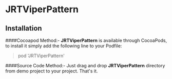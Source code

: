 # JRTViperPattern

Installation
-------------

####Cocoapod Method:-
**JRTViperPattern** is available through CocoaPods, to install it simply add the following line to your Podfile:

>pod 'JRTViperPattern'

####Source Code Method:-
Just drag and drop **JRTViperPattern** directory from demo project to your project. That's it.

